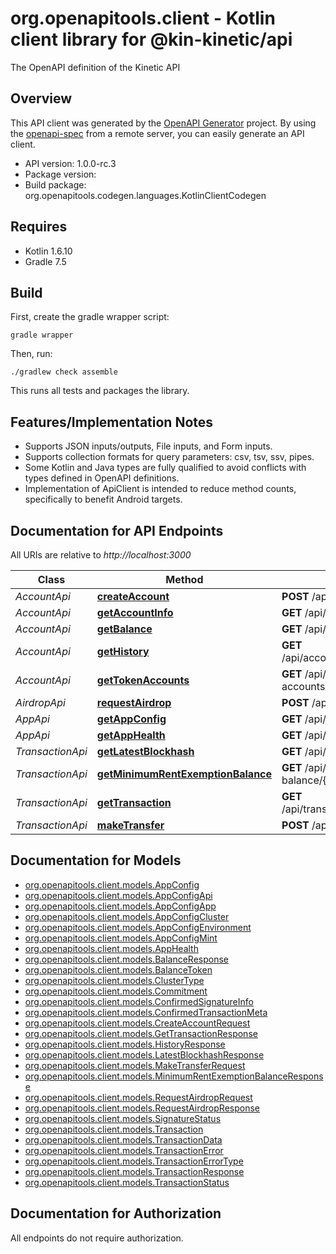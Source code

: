 # org.openapitools.client - Kotlin client library for @kin-kinetic/api

The OpenAPI definition of the Kinetic API

## Overview
This API client was generated by the [OpenAPI Generator](https://openapi-generator.tech) project.  By using the [openapi-spec](https://github.com/OAI/OpenAPI-Specification) from a remote server, you can easily generate an API client.

- API version: 1.0.0-rc.3
- Package version: 
- Build package: org.openapitools.codegen.languages.KotlinClientCodegen

## Requires

* Kotlin 1.6.10
* Gradle 7.5

## Build

First, create the gradle wrapper script:

```
gradle wrapper
```

Then, run:

```
./gradlew check assemble
```

This runs all tests and packages the library.

## Features/Implementation Notes

* Supports JSON inputs/outputs, File inputs, and Form inputs.
* Supports collection formats for query parameters: csv, tsv, ssv, pipes.
* Some Kotlin and Java types are fully qualified to avoid conflicts with types defined in OpenAPI definitions.
* Implementation of ApiClient is intended to reduce method counts, specifically to benefit Android targets.

<a name="documentation-for-api-endpoints"></a>
## Documentation for API Endpoints

All URIs are relative to *http://localhost:3000*

Class | Method | HTTP request | Description
------------ | ------------- | ------------- | -------------
*AccountApi* | [**createAccount**](docs/AccountApi.md#createaccount) | **POST** /api/account/create | 
*AccountApi* | [**getAccountInfo**](docs/AccountApi.md#getaccountinfo) | **GET** /api/account/info/{environment}/{index}/{accountId} | 
*AccountApi* | [**getBalance**](docs/AccountApi.md#getbalance) | **GET** /api/account/balance/{environment}/{index}/{accountId} | 
*AccountApi* | [**getHistory**](docs/AccountApi.md#gethistory) | **GET** /api/account/history/{environment}/{index}/{accountId}/{mint} | 
*AccountApi* | [**getTokenAccounts**](docs/AccountApi.md#gettokenaccounts) | **GET** /api/account/token-accounts/{environment}/{index}/{accountId}/{mint} | 
*AirdropApi* | [**requestAirdrop**](docs/AirdropApi.md#requestairdrop) | **POST** /api/airdrop | 
*AppApi* | [**getAppConfig**](docs/AppApi.md#getappconfig) | **GET** /api/app/{environment}/{index}/config | 
*AppApi* | [**getAppHealth**](docs/AppApi.md#getapphealth) | **GET** /api/app/{environment}/{index}/health | 
*TransactionApi* | [**getLatestBlockhash**](docs/TransactionApi.md#getlatestblockhash) | **GET** /api/transaction/latest-blockhash/{environment}/{index} | 
*TransactionApi* | [**getMinimumRentExemptionBalance**](docs/TransactionApi.md#getminimumrentexemptionbalance) | **GET** /api/transaction/minimum-rent-exemption-balance/{environment}/{index} | 
*TransactionApi* | [**getTransaction**](docs/TransactionApi.md#gettransaction) | **GET** /api/transaction/transaction/{environment}/{index}/{signature} | 
*TransactionApi* | [**makeTransfer**](docs/TransactionApi.md#maketransfer) | **POST** /api/transaction/make-transfer | 


<a name="documentation-for-models"></a>
## Documentation for Models

 - [org.openapitools.client.models.AppConfig](docs/AppConfig.md)
 - [org.openapitools.client.models.AppConfigApi](docs/AppConfigApi.md)
 - [org.openapitools.client.models.AppConfigApp](docs/AppConfigApp.md)
 - [org.openapitools.client.models.AppConfigCluster](docs/AppConfigCluster.md)
 - [org.openapitools.client.models.AppConfigEnvironment](docs/AppConfigEnvironment.md)
 - [org.openapitools.client.models.AppConfigMint](docs/AppConfigMint.md)
 - [org.openapitools.client.models.AppHealth](docs/AppHealth.md)
 - [org.openapitools.client.models.BalanceResponse](docs/BalanceResponse.md)
 - [org.openapitools.client.models.BalanceToken](docs/BalanceToken.md)
 - [org.openapitools.client.models.ClusterType](docs/ClusterType.md)
 - [org.openapitools.client.models.Commitment](docs/Commitment.md)
 - [org.openapitools.client.models.ConfirmedSignatureInfo](docs/ConfirmedSignatureInfo.md)
 - [org.openapitools.client.models.ConfirmedTransactionMeta](docs/ConfirmedTransactionMeta.md)
 - [org.openapitools.client.models.CreateAccountRequest](docs/CreateAccountRequest.md)
 - [org.openapitools.client.models.GetTransactionResponse](docs/GetTransactionResponse.md)
 - [org.openapitools.client.models.HistoryResponse](docs/HistoryResponse.md)
 - [org.openapitools.client.models.LatestBlockhashResponse](docs/LatestBlockhashResponse.md)
 - [org.openapitools.client.models.MakeTransferRequest](docs/MakeTransferRequest.md)
 - [org.openapitools.client.models.MinimumRentExemptionBalanceResponse](docs/MinimumRentExemptionBalanceResponse.md)
 - [org.openapitools.client.models.RequestAirdropRequest](docs/RequestAirdropRequest.md)
 - [org.openapitools.client.models.RequestAirdropResponse](docs/RequestAirdropResponse.md)
 - [org.openapitools.client.models.SignatureStatus](docs/SignatureStatus.md)
 - [org.openapitools.client.models.Transaction](docs/Transaction.md)
 - [org.openapitools.client.models.TransactionData](docs/TransactionData.md)
 - [org.openapitools.client.models.TransactionError](docs/TransactionError.md)
 - [org.openapitools.client.models.TransactionErrorType](docs/TransactionErrorType.md)
 - [org.openapitools.client.models.TransactionResponse](docs/TransactionResponse.md)
 - [org.openapitools.client.models.TransactionStatus](docs/TransactionStatus.md)


<a name="documentation-for-authorization"></a>
## Documentation for Authorization

All endpoints do not require authorization.
